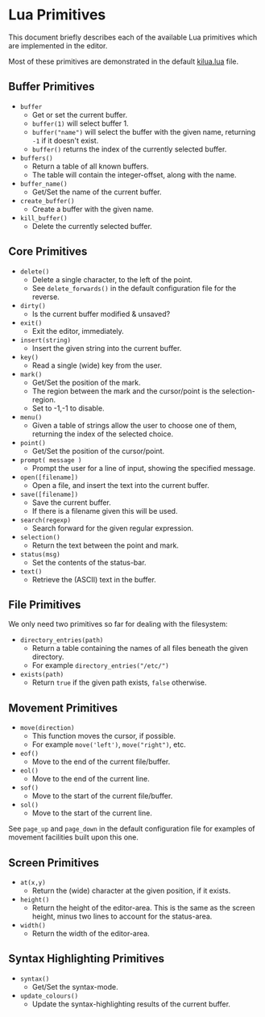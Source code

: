 # Lua Primitives

This document briefly describes each of the available Lua primitives
which are implemented in the editor.

Most of these primitives are demonstrated in the default [kilua.lua](https://github.com/skx/kilua/blob/master/kilua.lua) file.



## Buffer Primitives

* `buffer`
    * Get or set the current buffer.
    * `buffer(1)` will select buffer 1.
    * `buffer("name")` will select the buffer with the given name, returning `-1` if it doesn't exist.
    * `buffer()` returns the index of the currently selected buffer.
* `buffers()`
    * Return a table of all known buffers.
    * The table will contain the integer-offset, along with the name.
* `buffer_name()`
    * Get/Set the name of the current buffer.
* `create_buffer()`
    * Create a buffer with the given name.
* `kill_buffer()`
    * Delete the currently selected buffer.



## Core Primitives

* `delete()`
    * Delete a single character, to the left of the point.
    * See `delete_forwards()` in the default configuration file for the reverse.
* `dirty()`
    * Is the current buffer modified & unsaved?
* `exit()`
    * Exit the editor, immediately.
* `insert(string)`
    * Insert the given string into the current buffer.
* `key()`
    * Read a single (wide) key from the user.
* `mark()`
    * Get/Set the position of the mark.
    * The region between the mark and the cursor/point is the selection-region.
    * Set to -1,-1 to disable.
* `menu()`
    * Given a table of strings allow the user to choose one of them, returning the index of the selected choice.
* `point()`
    * Get/Set the position of the cursor/point.
* `prompt( message )`
    * Prompt the user for a line of input, showing the specified message.
* `open([filename])`
    * Open a file, and insert the text into the current buffer.
* `save([filename])`
    * Save the current buffer.
    * If there is a filename given this will be used.
* `search(regexp)`
    * Search forward for the given regular expression.
* `selection()`
    * Return the text between the point and mark.
* `status(msg)`
    * Set the contents of the status-bar.
* `text()`
    * Retrieve the (ASCII) text in the buffer.


## File Primitives

We only need two primitives so far for dealing with the filesystem:

* `directory_entries(path)`
     * Return a table containing the names of all files beneath the given directory.
     * For example `directory_entries("/etc/")`
* `exists(path)`
     * Return `true` if the given path exists, `false` otherwise.


## Movement Primitives

* `move(direction)`
    * This function moves the cursor, if possible.
    * For example `move('left')`, `move("right")`, etc.
* `eof()`
    * Move to the end of the current file/buffer.
* `eol()`
    * Move to the end of the current line.
* `sof()`
    * Move to the start of the current file/buffer.
* `sol()`
    * Move to the start of the current line.

See `page_up` and `page_down` in the default configuration file for examples
of movement facilities built upon this one.


## Screen Primitives

* `at(x,y)`
    * Return the (wide) character at the given position, if it exists.
* `height()`
    * Return the height of the editor-area.  This is the same as the screen height, minus two lines to account for the status-area.
* `width()`
    * Return the width of the editor-area.



## Syntax Highlighting Primitives

* `syntax()`
    * Get/Set the syntax-mode.
* `update_colours()`
    * Update the syntax-highlighting results of the current buffer.
